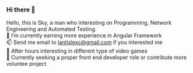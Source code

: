 ### Hi there 👋

Hello, this is Sky, a man who interesting on Programming, Network Engineering and Automated Testing. <br>
🌱 I’m currently earning more experience in Angular Framework <br>
📫 Send me email to lantislexc@gmail.com if you interested me<br>
💬 After hours interesting in different type of video games<br>
🤔 Currently seeking a proper front end developer role or contribute more voluntee project <br>
<!--
**lantisky/lantisky** is a ✨ _special_ ✨ repository because its `README.md` (this file) appears on your GitHub profile.

Here are some ideas to get you started:

- 🔭 I’m currently working on ...
- 🌱 I’m currently learning ...
- 👯 I’m looking to collaborate on ...
- 🤔 I’m looking for help with ...
- 💬 Ask me about ...
- 📫 How to reach me: ...
- 😄 Pronouns: ...
- ⚡ Fun fact: ...
-->
